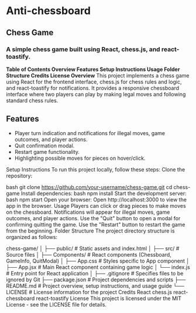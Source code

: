 # Anti-chessboard

<h2>Chess Game</h2>
 <h3>A simple chess game built using React, chess.js, and react-toastify.</h3>

<strong>Table of Contents
Overview
Features
Setup Instructions
Usage
Folder Structure
Credits
License
Overview</strong>
This project implements a chess game using React for the frontend interface, chess.js for chess rules and logic, and react-toastify for notifications. It provides a responsive chessboard interface where two players can play by making legal moves and following standard chess rules.
<p></p>

<h2>Features</h2>
<ul>
<li>Player turn indication and notifications for illegal moves, game outcomes, and player actions.
</li>
<li>Quit confirmation modal.</li>
<li>Restart game functionality.</li>
<li>Highlighting possible moves for pieces on hover/click.</li>
</ul>

Setup Instructions
To run this project locally, follow these steps:
Clone the repository:

bash
git clone https://github.com/your-username/chess-game.git
cd chess-game
Install dependencies:
bash
npm install
Start the development server:
bash
npm start
Open your browser:
Open http://localhost:3000 to view the app in the browser.
Usage
Players can click or drag pieces to make moves on the chessboard.
Notifications will appear for illegal moves, game outcomes, and player actions.
Use the "Quit" button to open a modal for confirming quitting the game.
Use the "Restart" button to restart the game from the beginning.
Folder Structure
The project directory structure is organized as follows:

chess-game/
│
├── public/            # Static assets and index.html
│
├── src/               # Source files
│   ├── Components/    # React components (Chessboard, GameInfo, QuitModal)
│   ├── App.css        # Styles specific to App component
│   ├── App.jsx        # Main React component containing game logic
│   └── index.js       # Entry point for React application
│
├── .gitignore         # Specifies files to be ignored by Git
├── package.json       # Project dependencies and scripts
├── README.md          # Project overview, setup instructions, and usage guide
└── LICENSE            # License information for the project
Credits
React
chess.js
react-chessboard
react-toastify
License
This project is licensed under the MIT License - see the LICENSE file for details.